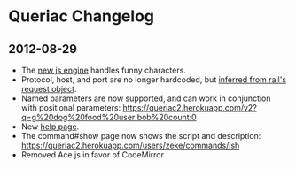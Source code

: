 Queriac Changelog
=================

2012-08-29
----------

- The [new js engine](https://queriac2.herokuapp.com/engine) handles funny characters.
- Protocol, host, and port are no longer hardcoded, but [inferred from rail's request object](https://github.com/zeke/queriac2/blob/f555fb0137fab0451a00d9c9efb9f973e41a53b1/app/controllers/static_controller.rb#L16-19).
- Named parameters are now supported, and can work in conjunction with positional parameters: https://queriac2.herokuapp.com/v2?q=g%20dog%20food%20user:bob%20count:0
- New [help page](https://queriac2.herokuapp.com/help).
- The command#show page now shows the script and description: https://queriac2.herokuapp.com/users/zeke/commands/ish
- Removed Ace.js in favor of CodeMirror